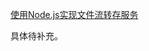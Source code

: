 [使用Node.js实现文件流转存服务](http://blog.andycall.net/2017/02/21/%E4%BD%BF%E7%94%A8Node.js%E5%AE%9E%E7%8E%B0%E6%96%87%E4%BB%B6%E6%B5%81%E8%BD%AC%E5%AD%98%E6%9C%8D%E5%8A%A1/)

具体待补充。


